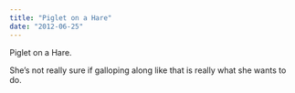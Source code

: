 ```yaml
---
title: "Piglet on a Hare"
date: "2012-06-25"
---
```


Piglet on a Hare.

She’s not really sure if galloping along like that is really what she wants to do.
